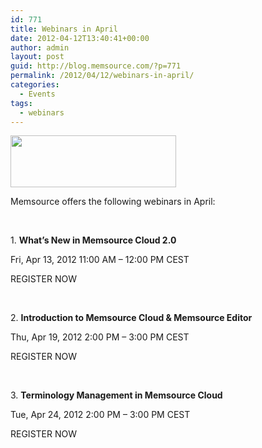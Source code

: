 ```yaml
---
id: 771
title: Webinars in April
date: 2012-04-12T13:40:41+00:00
author: admin
layout: post
guid: http://blog.memsource.com/?p=771
permalink: /2012/04/12/webinars-in-april/
categories:
  - Events
tags:
  - webinars
---
```

[<img class="  wp-image-772 alignleft" title="Memsource Cloud" src="/wp-content/uploads/2012/04/MemSource-Cloud.png" alt="" width="265" height="83" />](http://www.memsource.com/)

Memsource offers the following webinars in April:<!--more-->

&nbsp;

1. **What&#8217;s New in Memsource Cloud 2.0**

Fri, Apr 13, 2012 11:00 AM &#8211; 12:00 PM CEST

REGISTER NOW

&nbsp;

2. **Introduction to Memsource Cloud & Memsource Editor**

Thu, Apr 19, 2012 2:00 PM &#8211; 3:00 PM CEST

REGISTER NOW

&nbsp;

3. **Terminology Management in Memsource Cloud**

Tue, Apr 24, 2012 2:00 PM &#8211; 3:00 PM CEST

REGISTER NOW

&nbsp;
